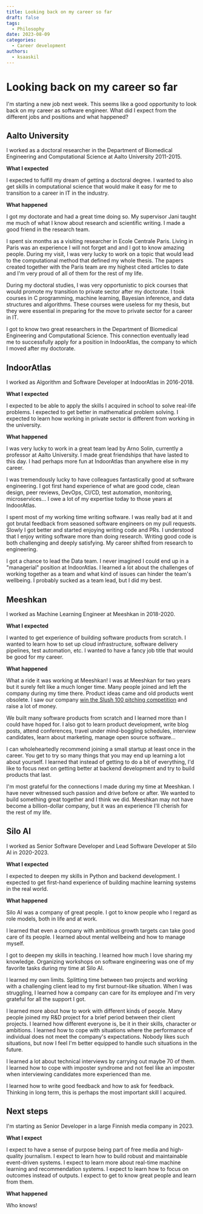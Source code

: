 ```yaml
---
title: Looking back on my career so far
draft: false
tags:
  - Philosophy
date: 2023-08-09
categories:
  - Career development
authors:
  - ksaaskil
---
```


# Looking back on my career so far

I'm starting a new job next week. This seems like a good opportunity to look back on my career as software engineer. What did I expect from the different jobs and positions and what happened?

<!-- more -->

## Aalto University

I worked as a doctoral researcher in the Department of Biomedical Engineering and Computational Science at Aalto University 2011-2015.

**What I expected**

I expected to fulfill my dream of getting a doctoral degree. I wanted to also get skills in computational science that would make it easy for me to transition to a career in IT in the industry.

**What happened**

I got my doctorate and had a great time doing so. My supervisor Jani taught me much of what I know about research and scientific writing. I made a good friend in the research team.

I spent six months as a visiting researcher in Ecole Centrale Paris. Living in Paris was an experience I will not forget and and I got to know amazing people. During my visit, I was very lucky to work on a topic that would lead to the computational method that defined my whole thesis. The papers created together with the Paris team are my highest cited articles to date and I'm very proud of all of them for the rest of my life.

During my doctoral studies, I was very opportunistic to pick courses that would promote my transition to private sector after my doctorate. I took courses in C programming, machine learning, Bayesian inference, and data structures and algorithms. These courses were useless for my thesis, but they were essential in preparing for the move to private sector for a career in IT.

I got to know two great researchers in the Department of Biomedical Engineering and Computational Science. This connection eventually lead me to successfully apply for a position in IndoorAtlas, the company to which I moved after my doctorate.

## IndoorAtlas

I worked as Algorithm and Software Developer at IndoorAtlas in 2016-2018.

**What I expected**

I expected to be able to apply the skills I acquired in school to solve real-life problems. I expected to get better in mathematical problem solving. I expected to learn how working in private sector is different from working in the university.

**What happened**

I was very lucky to work in a great team lead by Arno Solin, currently a professor at Aalto University. I made great friendships that have lasted to this day. I had perhaps more fun at IndoorAtlas than anywhere else in my career.

I was tremendously lucky to have colleagues fantastically good at software engineering. I got first hand experience of what are good code, clean design, peer reviews, DevOps, CI/CD, test automation, monitoring, microservices... I owe a lot of my expertise today to those years at IndoorAtlas.

I spent most of my working time writing software. I was really bad at it and got brutal feedback from seasoned software engineers on my pull requests. Slowly I got better and started enjoying writing code and PRs. I understood that I enjoy writing software more than doing research. Writing good code is both challenging and deeply satisfying. My career shifted from research to engineering.

I got a chance to lead the Data team. I never imagined I could end up in a "managerial" position at IndoorAtlas. I learned a lot about the challenges of working together as a team and what kind of issues can hinder the team's wellbeing. I probably sucked as a team lead, but I did my best.

## Meeshkan

I worked as Machine Learning Engineer at Meeshkan in 2018-2020.

**What I expected**

I wanted to get experience of building software products from scratch. I wanted to learn how to set up cloud infrastructure, software delivery pipelines, test automation, etc. I wanted to have a fancy job title that would be good for my career.

**What happened**

What a ride it was working at Meeshkan! I was at Meeshkan for two years but it surely felt like a much longer time. Many people joined and left the company during my time there. Product ideas came and old products went obsolete. I saw our company [win the Slush 100 pitching competition](https://www.youtube.com/watch?v=s-A2puVVCKI) and raise a lot of money.

We built many software products from scratch and I learned more than I could have hoped for. I also got to learn product development, write blog posts, attend conferences, travel under mind-boggling schedules, interview candidates, learn about marketing, manage open source software...

I can wholeheartedly recommend joining a small startup at least once in the career. You get to try so many things that you may end up learning a lot about yourself. I learned that instead of getting to do a bit of everything, I'd like to focus next on getting better at backend development and try to build products that last.

I'm most grateful for the connections I made during my time at Meeshkan. I have never witnessed such passion and drive before or after. We wanted to build something great together and I think we did. Meeshkan may not have become a billion-dollar company, but it was an experience I'll cherish for the rest of my life.

## Silo AI

I worked as Senior Software Developer and Lead Software Developer at Silo AI in 2020-2023.

**What I expected**

I expected to deepen my skills in Python and backend development. I expected to get first-hand experience of building machine learning systems in the real world.

**What happened**

Silo AI was a company of great people. I got to know people who I regard as role models, both in life and at work.

I learned that even a company with ambitious growth targets can take good care of its people. I learned about mental wellbeing and how to manage myself.

I got to deepen my skills in teaching. I learned how much I love sharing my knowledge. Organizing workshops on software engineering was one of my favorite tasks during my time at Silo AI.

I learned my own limits. Splitting time between two projects and working with a challenging client lead to my first burnout-like situation. When I was struggling, I learned how a company can care for its employee and I'm very grateful for all the support I got.

I learned more about how to work with different kinds of people. Many people joined my R&D project for a brief period between their client projects. I learned how different everyone is, be it in their skills, character or ambitions. I learned how to cope with situations where the performance of individual does not meet the company's expectations. Nobody likes such situations, but now I feel I'm better equipped to handle such situations in the future.

I learned a lot about technical interviews by carrying out maybe 70 of them. I learned how to cope with imposter syndrome and not feel like an imposter when interviewing candidates more experienced than me.

I learned how to write good feedback and how to ask for feedback. Thinking in long term, this is perhaps the most important skill I acquired.

## Next steps

I'm starting as Senior Developer in a large Finnish media company in 2023.

**What I expect**

I expect to have a sense of purpose being part of free media and high-quality journalism. I expect to learn how to build robust and maintainable event-driven systems. I expect to learn more about real-time machine learning and recommendation systems. I expect to learn how to focus on outcomes instead of outputs. I expect to get to know great people and learn from them.

**What happened**

Who knows!
